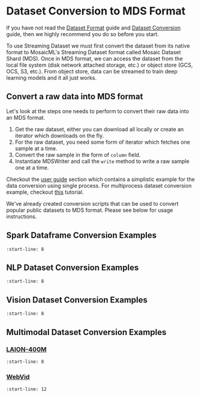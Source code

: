 # Dataset Conversion to MDS Format

If you have not read the [Dataset Format](../fundamentals/dataset_format.md) guide and [Dataset Conversion](../fundamentals/dataset_conversion_guide.md) guide, then we highly recommend you do so before you start.

To use Streaming Dataset we must first convert the dataset from its native format to MosaicML's Streaming Dataset format called Mosaic Dataset Shard (MDS). Once in MDS format, we can access the dataset from the local file system (disk network attached storage, etc.) or object store (GCS, OCS, S3, etc.).  From object store, data can be streamed to train deep learning models and it all just works.

## Convert a raw data into MDS format

Let's look at the steps one needs to perform to convert their raw data into an MDS format.

1. Get the raw dataset, either you can download all locally or create an iterator which downloads on the fly.
2. For the raw dataset, you need some form of iterator which fetches one sample at a time.
3. Convert the raw sample in the form of `column` field.
4. Instantiate MDSWriter and call the `write` method to write a raw sample one at a time.

Checkout the [user guide](../getting_started/user_guide.md) section which contains a simplistic example for the data conversion using single process. For multiprocess dataset conversion example, checkout [this](../examples/multiprocess_dataset_conversion.ipynb) tutorial.


We've already created conversion scripts that can be used to convert popular public datasets to MDS format.  Please see below for usage instructions.

## Spark Dataframe Conversion Examples
```{include} ../../../streaming/base/converters/README.md
:start-line: 8
```

## NLP Dataset Conversion Examples

```{include} ../../../streaming/text/convert/README.md
:start-line: 8
```

## Vision Dataset Conversion Examples

```{include} ../../../streaming/vision/convert/README.md
:start-line: 8
```

## Multimodal Dataset Conversion Examples
### [LAION-400M](https://laion.ai/blog/laion-400-open-dataset/)
```{include} ../../../streaming/multimodal/convert/laion/laion400m/README.md
:start-line: 8
```
### [WebVid](https://m-bain.github.io/webvid-dataset/)
```{include} ../../../streaming/multimodal/convert/webvid/README.md
:start-line: 12
```
